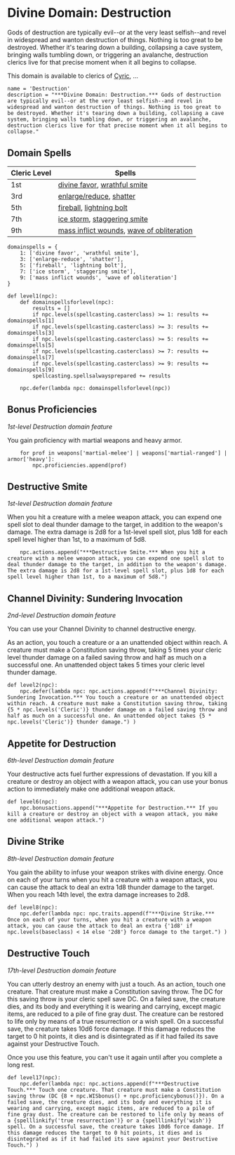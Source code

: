# Divine Domain: Destruction
Gods of destruction are typically evil--or at the very least selfish--and revel in widespread and wanton destruction of things. Nothing is too great to be destroyed. Whether it's tearing down a building, collapsing a cave system, bringing walls tumbling down, or triggering an avalanche, destruction clerics live for that precise moment when it all begins to collapse.

This domain is available to clerics of [Cyric](../../Religions/Pantheon/Cyric.md), ...

```
name = 'Destruction'
description = "***Divine Domain: Destruction.*** Gods of destruction are typically evil--or at the very least selfish--and revel in widespread and wanton destruction of things. Nothing is too great to be destroyed. Whether it's tearing down a building, collapsing a cave system, bringing walls tumbling down, or triggering an avalanche, destruction clerics live for that precise moment when it all begins to collapse."
```

## Domain Spells

Cleric Level | Spells
------------ | ------
1st	| [divine favor](../../Magic/Spells/divine-favor.md), [wrathful smite](../../Magic/Spells/wrathful-smite.md)
3rd	| [enlarge/reduce](../../Magic/Spells/enlarge-reduce.md), [shatter](../../Magic/Spells/shatter.md)
5th	| [fireball](../../Magic/Spells/fireball.md), [lightning bolt](../../Magic/Spells/lightning-bolt.md)
7th	| [ice storm](../../Magic/Spells/ice-storm.md), [staggering smite](../../Magic/Spells/staggering-smite.md)
9th	| [mass inflict wounds](../../Magic/Spells/mass-inflict-wounds.md), [wave of obliteration](../../Magic/Spells/wave-of-obliteration.md)

```
domainspells = {
    1: ['divine favor', 'wrathful smite'],
    3: ['enlarge-reduce', 'shatter'],
    5: ['fireball', 'lightning bolt'],
    7: ['ice storm', 'staggering smite'],
    9: ['mass inflict wounds', 'wave of obliteration']
}

def level1(npc):
    def domainspellsforlevel(npc):
        results = []
        if npc.levels(spellcasting.casterclass) >= 1: results += domainspells[1]
        if npc.levels(spellcasting.casterclass) >= 3: results += domainspells[3]
        if npc.levels(spellcasting.casterclass) >= 5: results += domainspells[5]
        if npc.levels(spellcasting.casterclass) >= 7: results += domainspells[7]
        if npc.levels(spellcasting.casterclass) >= 9: results += domainspells[9]
        spellcasting.spellsalwaysprepared += results

    npc.defer(lambda npc: domainspellsforlevel(npc))
```

## Bonus Proficiencies
*1st-level Destruction domain feature*

You gain proficiency with martial weapons and heavy armor.

```
    for prof in weapons['martial-melee'] | weapons['martial-ranged'] | armor['heavy']:
        npc.proficiencies.append(prof)
```

## Destructive Smite
*1st-level Destruction domain feature*

When you hit a creature with a melee weapon attack, you can expend one spell slot to deal thunder damage to the target, in addition to the weapon's damage. The extra damage is 2d8 for a 1st-level spell slot, plus 1d8 for each spell level higher than 1st, to a maximum of 5d8.

```
    npc.actions.append("***Destructive Smite.*** When you hit a creature with a melee weapon attack, you can expend one spell slot to deal thunder damage to the target, in addition to the weapon's damage. The extra damage is 2d8 for a 1st-level spell slot, plus 1d8 for each spell level higher than 1st, to a maximum of 5d8.")
```

## Channel Divinity: Sundering Invocation
*2nd-level Destruction domain feature*

You can use your Channel Divinity to channel destructive energy.

As an action, you touch a creature or a an unattended object within reach. A creature must make a Constitution saving throw, taking 5 times your cleric level thunder damage on a failed saving throw and half as much on a successful one. An unattended object takes 5 times your cleric level thunder damage.

```
def level2(npc):
    npc.defer(lambda npc: npc.actions.append(f"***Channel Divinity: Sundering Invocation.*** You touch a creature or an unattended object within reach. A creature must make a Constitution saving throw, taking {5 * npc.levels('Cleric')} thunder damage on a failed saving throw and half as much on a successful one. An unattended object takes {5 * npc.levels('Cleric')} thunder damage.") )
```

## Appetite for Destruction
*6th-level Destruction domain feature*

Your destructive acts fuel further expressions of devastation. If you kill a creature or destroy an object with a weapon attack, you can use your bonus action to immediately make one additional weapon attack.

```
def level6(npc):
    npc.bonusactions.append("***Appetite for Destruction.*** If you kill a creature or destroy an object with a weapon attack, you make one additional weapon attack.")
```

## Divine Strike
*8th-level Destruction domain feature*

You gain the ability to infuse your weapon strikes with divine energy. Once on each of your turns when you hit a creature with a weapon attack, you can cause the attack to deal an extra 1d8 thunder damage to the target. When you reach 14th level, the extra damage increases to 2d8.

```
def level8(npc):
    npc.defer(lambda npc: npc.traits.append(f"***Divine Strike.*** Once on each of your turns, when you hit a creature with a weapon attack, you can cause the attack to deal an extra {'1d8' if npc.levels(baseclass) < 14 else '2d8'} force damage to the target.") )
```

## Destructive Touch
*17th-level Destruction domain feature*

You can utterly destroy an enemy with just a touch. As an action, touch one creature. That creature must make a Constitution saving throw. The DC for this saving throw is your cleric spell save DC. On a failed save, the creature dies, and its body and everything it is wearing and carrying, except magic items, are reduced to a pile of fine gray dust. The creature can be restored to life only by means of a true resurrection or a wish spell. On a successful save, the creature takes 10d6 force damage. If this damage reduces the target to 0 hit points, it dies and is disintegrated as if it had failed its save against your Destructive Touch.

Once you use this feature, you can't use it again until after you complete a long rest.

```
def level17(npc):
    npc.defer(lambda npc: npc.actions.append(f"***Destructive Touch.*** Touch one creature. That creature must make a Constitution saving throw (DC {8 + npc.WISbonus() + npc.proficiencybonus()}). On a failed save, the creature dies, and its body and everything it is wearing and carrying, except magic items, are reduced to a pile of fine gray dust. The creature can be restored to life only by means of a {spelllinkify('true resurrection')} or a {spelllinkify('wish')} spell. On a successful save, the creature takes 10d6 force damage. If this damage reduces the target to 0 hit points, it dies and is disintegrated as if it had failed its save against your Destructive Touch.") )
```

